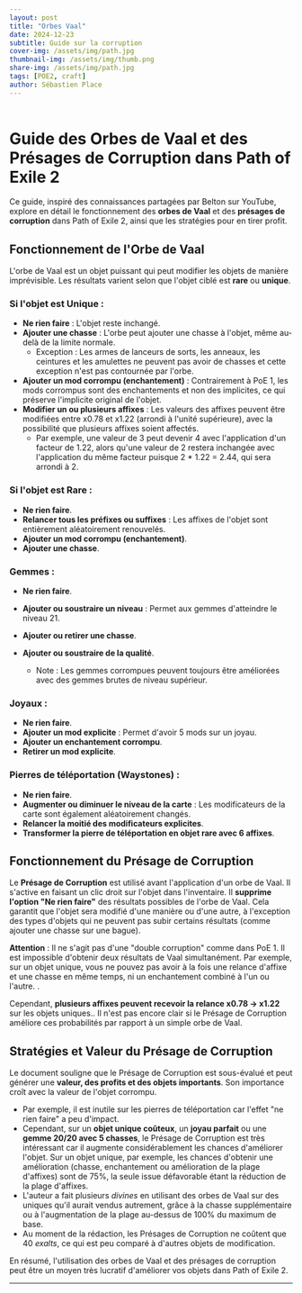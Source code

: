 ```yaml
---
layout: post
title: "Orbes Vaal"
date: 2024-12-23
subtitle: Guide sur la corruption
cover-img: /assets/img/path.jpg
thumbnail-img: /assets/img/thumb.png
share-img: /assets/img/path.jpg
tags: [POE2, craft]
author: Sébastien Place
---
```


<header>

<!--
  <<< Author notes: Course header >>>
  Include a 1280×640 image, course title in sentence case, and a concise description in emphasis.
  In your repository settings: enable template repository, add your 1280×640 social image, auto delete head branches.
  Add your open source license, GitHub uses MIT license.
-->

</header>

<!--
  <<< Author notes: Step 1 >>>
  Choose 3-5 steps for your course.
  The first step is always the hardest, so pick something easy!
  Link to docs.github.com for further explanations.
  Encourage users to open new tabs for steps!
-->

# Guide des Orbes de Vaal et des Présages de Corruption dans Path of Exile 2

Ce guide, inspiré des connaissances partagées par Belton sur YouTube, explore en détail le fonctionnement des **orbes de Vaal** et des **présages de corruption** dans Path of Exile 2, ainsi que les stratégies pour en tirer profit.

## Fonctionnement de l'Orbe de Vaal

L'orbe de Vaal est un objet puissant qui peut modifier les objets de manière imprévisible. Les résultats varient selon que l'objet ciblé est **rare** ou **unique**.

### Si l'objet est Unique :

*   **Ne rien faire** : L'objet reste inchangé.
*   **Ajouter une chasse** : L'orbe peut ajouter une chasse à l'objet, même au-delà de la limite normale.
    *   Exception : Les armes de lanceurs de sorts, les anneaux, les ceintures et les amulettes ne peuvent pas avoir de chasses et cette exception n'est pas contournée par l'orbe.
*   **Ajouter un mod corrompu (enchantement)** : Contrairement à PoE 1, les mods corrompus sont des enchantements et non des implicites, ce qui préserve l'implicite original de l'objet.
*   **Modifier un ou plusieurs affixes** : Les valeurs des affixes peuvent être modifiées entre x0.78 et x1.22 (arrondi à l'unité supérieure), avec la possibilité que plusieurs affixes soient affectés.
    * Par exemple, une valeur de 3 peut devenir 4 avec l'application d'un facteur de 1.22, alors qu'une valeur de 2 restera inchangée avec l'application du même facteur puisque 2 * 1.22 = 2.44, qui sera arrondi à 2.

### Si l'objet est Rare :

*   **Ne rien faire**.
*   **Relancer tous les préfixes ou suffixes** : Les affixes de l'objet sont entièrement aléatoirement renouvelés.
*   **Ajouter un mod corrompu (enchantement)**.
*   **Ajouter une chasse**.

### Gemmes :

*   **Ne rien faire**.
*   **Ajouter ou soustraire un niveau** : Permet aux gemmes d'atteindre le niveau 21.
*   **Ajouter ou retirer une chasse**.
*  **Ajouter ou soustraire de la qualité**.

    *   Note : Les gemmes corrompues peuvent toujours être améliorées avec des gemmes brutes de niveau supérieur.

### Joyaux :

*   **Ne rien faire**.
*   **Ajouter un mod explicite** : Permet d'avoir 5 mods sur un joyau.
*  **Ajouter un enchantement corrompu**.
*  **Retirer un mod explicite**.

### Pierres de téléportation (Waystones) :

*   **Ne rien faire**.
*   **Augmenter ou diminuer le niveau de la carte** : Les modificateurs de la carte sont également aléatoirement changés.
*   **Relancer la moitié des modificateurs explicites**.
*  **Transformer la pierre de téléportation en objet rare avec 6 affixes**.

## Fonctionnement du Présage de Corruption

Le **Présage de Corruption** est utilisé avant l'application d'un orbe de Vaal. Il s'active en faisant un clic droit sur l'objet dans l'inventaire. Il **supprime l'option "Ne rien faire"** des résultats possibles de l'orbe de Vaal. Cela garantit que l'objet sera modifié d'une manière ou d'une autre, à l'exception des types d'objets qui ne peuvent pas subir certains résultats (comme ajouter une chasse sur une bague).

**Attention** : Il ne s'agit pas d'une "double corruption" comme dans PoE 1. Il est impossible d'obtenir deux résultats de Vaal simultanément. Par exemple, sur un objet unique, vous ne pouvez pas avoir à la fois une relance d'affixe et une chasse en même temps, ni un enchantement combiné à l'un ou l'autre. .

Cependant, **plusieurs affixes peuvent recevoir la relance x0.78 -> x1.22** sur les objets uniques..  Il n'est pas encore clair si le Présage de Corruption améliore ces probabilités par rapport à un simple orbe de Vaal.

## Stratégies et Valeur du Présage de Corruption

Le document souligne que le Présage de Corruption est sous-évalué et peut générer une **valeur, des profits et des objets importants**. Son importance croît avec la valeur de l'objet corrompu.

*   Par exemple, il est inutile sur les pierres de téléportation car l'effet "ne rien faire" a peu d'impact.
*   Cependant, sur un **objet unique coûteux**, un **joyau parfait** ou une **gemme 20/20 avec 5 chasses**, le Présage de Corruption est très intéressant car il augmente considérablement les chances d'améliorer l'objet. Sur un objet unique, par exemple, les chances d'obtenir une amélioration (chasse, enchantement ou amélioration de la plage d'affixes) sont de 75%, la seule issue défavorable étant la réduction de la plage d'affixes.
*   L'auteur a fait plusieurs *divines* en utilisant des orbes de Vaal sur des uniques qu'il aurait vendus autrement, grâce à la chasse supplémentaire ou à l'augmentation de la plage au-dessus de 100% du maximum de base.
*   Au moment de la rédaction, les Présages de Corruption ne coûtent que 40 *exalts*, ce qui est peu comparé à d'autres objets de modification.

En résumé, l'utilisation des orbes de Vaal et des présages de corruption peut être un moyen très lucratif d'améliorer vos objets dans Path of Exile 2.

<footer>

<!--
  <<< Author notes: Footer >>>
  Add a link to get support, GitHub status page, code of conduct, license link.
-->

---
